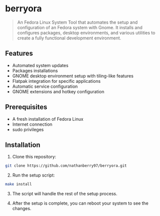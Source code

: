 # berryora

> An Fedora Linux System Tool that automates the setup and configuration of an
> Fedora system with Gnome.
> It installs and configures packages, desktop environments, and various utilities
> to create a fully functional development environment.

## Features

- Automated system updates
- Packages installations
- GNOME desktop environment setup with tiling-like features
- Flatpak integration for specific applications
- Automatic service configuration
- GNOME extensions and hotkey configuration

## Prerequisites

- A fresh installation of Fedora Linux
- Internet connection
- sudo privileges

## Installation

1. Clone this repository:

```bash
git clone https://github.com/nathanberry97/berryora.git
```

2. Run the setup script:

```bash
make install
```

3. The script will handle the rest of the setup process.

4. After the setup is complete, you can reboot your system to see the changes.
